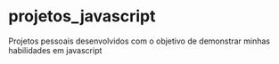 # projetos_javascript
Projetos pessoais desenvolvidos com o objetivo de demonstrar minhas habilidades em javascript
